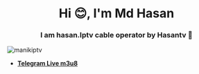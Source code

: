 <h1 align="center">Hi 😊, I'm Md Hasan</h1>
<h3 align="center">I am hasan.Iptv cable operator by Hasantv 📡</h3>

<p align="left"> <img src="https://komarev.com/ghpvc/?username=manikiptv&label=Profile%20views&color=0e75b6&style=flat" alt="manikiptv" /> </p>




- [**Telegram Live m3u8**](https://t.me/Hasantvbd)
